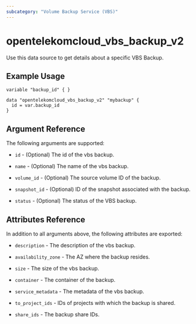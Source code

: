 ```yaml
---
subcategory: "Volume Backup Service (VBS)"
---
```


# opentelekomcloud_vbs_backup_v2

Use this data source to get details about a specific VBS Backup.

## Example Usage

```hcl
variable "backup_id" { }

data "opentelekomcloud_vbs_backup_v2" "mybackup" {
  id = var.backup_id
}
```

## Argument Reference

The following arguments are supported:

* `id` - (Optional) The id of the vbs backup.

* `name` - (Optional) The name of the vbs backup.

* `volume_id` - (Optional) The source volume ID of the backup.

* `snapshot_id` - (Optional) ID of the snapshot associated with the backup.

* `status` - (Optional) The status of the VBS backup.

## Attributes Reference

In addition to all arguments above, the following attributes are exported:

* `description` - The description of the vbs backup.

* `availability_zone` - The AZ where the backup resides.

* `size` - The size of the vbs backup.

* `container` - The container of the backup.

* `service_metadata` - The metadata of the vbs backup.

* `to_project_ids` - IDs of projects with which the backup is shared.

* `share_ids` - The backup share IDs.

